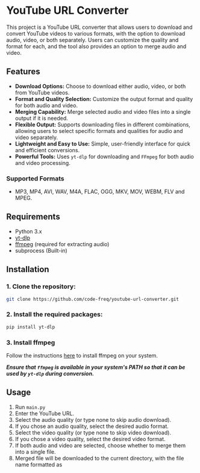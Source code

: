 # YouTube URL Converter

This project is a YouTube URL converter that allows users to download and convert YouTube videos to various formats, with the option to download audio, video, or both separately. Users can customize the quality and format for each, and the tool also provides an option to merge audio and video.

## Features
- **Download Options:** Choose to download either audio, video, or both from YouTube videos.
- **Format and Quality Selection:** Customize the output format and quality for both audio and video.
- **Merging Capability:** Merge selected audio and video files into a single output if it is needed.
- **Flexible Output:** Supports downloading files in different combinations, allowing users to select specific formats and qualities for audio and video separately.
- **Lightweight and Easy to Use:** Simple, user-friendly interface for quick and efficient conversions.
- **Powerful Tools:** Uses `yt-dlp` for downloading and `FFmpeg` for both audio and video processing. 
  
### Supported Formats
- MP3, MP4, AVI, WAV, M4A, FLAC, OGG, MKV, MOV, WEBM, FLV and MPEG.

## Requirements
- Python 3.x
- [yt-dlp](https://github.com/yt-dlp/yt-dlp)
- [ffmpeg](https://ffmpeg.org/download.html) (required for extracting audio)
- subprocess (Built-in)

## Installation

### 1. Clone the repository:
```bash
git clone https://github.com/code-freq/youtube-url-converter.git
```
### 2. Install the required packages:
```bash
pip install yt-dlp
```
### 3. Install ffmpeg
Follow the instructions [here](https://ffmpeg.org/download.html) to install ffmpeg on your system.

**_Ensure that `ffmpeg` is available in your system's PATH so that it can be used by `yt-dlp` during conversion._**

## Usage
1. Run `main.py`
2. Enter the YouTube URL.
3. Select the audio quality (or type none to skip audio download).
4. If you chose an audio quality, select the desired audio format.
5. Select the video quality (or type none to skip video download).
6. If you chose a video quality, select the desired video format.
7. If both audio and video are selected, choose whether to merge them into a single file.
8. Merged file will be downloaded to the current directory, with the file name formatted as <title> (merged).<ext>.

## How It Works
1. **YouTube Video Downloading:** The script utilizes `yt-dlp` to download the specified YouTube video based on the provided URL, ensuring that users have access to the latest video formats and quality options.
2. **Format and Quality Selection:** Users can customize their downloads by selecting the desired formats and quality for both audio and video through the options provided by `yt-dlp`, allowing for tailored outputs based on user preferences.
3. **Audio and Video Processing:** The script processes audio and video separately using `FFmpeg`, preparing each for conversion based on the selected formats.
4. **Merging:** `FFmpeg` is employed to merge the two files into a single output when required, ensuring high-quality results.

> [!IMPORTANT]
> If `ffmpeg` is not installed or not properly added to the PATH, the audio extraction will not work.

> [!TIP]
> **Use VLC for Playback:** It is recommended to use VLC Media Player for the best compatibility and playback of the downloaded audio and video files. VLC supports a wide range of formats and ensures smooth playback without issues.
> **Handling Temporary Server Errors:** Due to occasional discrepancies with YouTube's servers, audio and video quality options may differ. If this occurs, restarting the program a few times may help resolve the issue and improve the quality of the downloads.
> **Experiment with Different Formats:** When merging files, certain format selections may lead to security errors or application crashes. It is advisable to try different formats if you encounter any issues during the merging process to find the best combination that works for your needs.

## Contact

For suggestions, recommendations, development ideas, or any issues, feel free to reach out at [here](code.freq7@gmail.com).